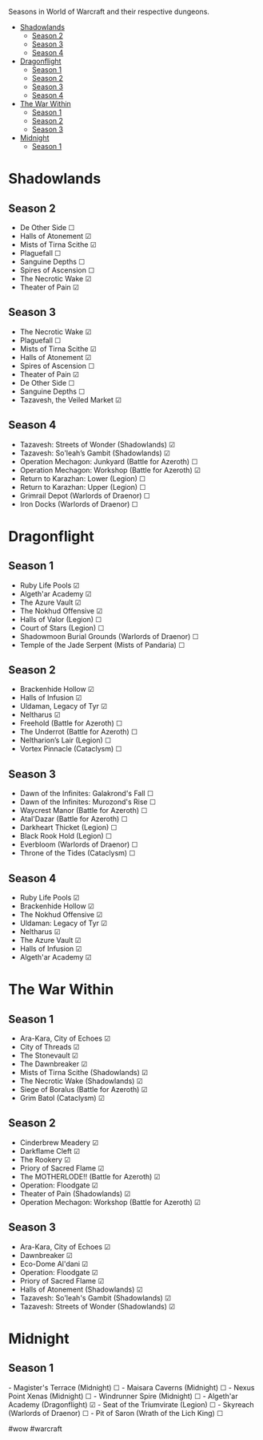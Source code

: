 
Seasons in World of Warcraft and their respective dungeons.

- [Shadowlands](#shadowlands)
  - [Season 2](#season-2)
  - [Season 3](#season-3)
  - [Season 4](#season-4)
- [Dragonflight](#dragonflight)
  - [Season 1](#season-1)
  - [Season 2](#season-2-1)
  - [Season 3](#season-3-1)
  - [Season 4](#season-4-1)
- [The War Within](#the-war-within)
  - [Season 1](#season-tww-1)
  - [Season 2](#season-tww-2)
  - [Season 3](#season-tww-3)
- [Midnight](#midnight)
    - [Season 1](#season-m-1)

# Shadowlands

## Season 2
- De Other Side ☐
- Halls of Atonement ☑︎
- Mists of Tirna Scithe ☑︎
- Plaguefall ☐
- Sanguine Depths ☐
- Spires of Ascension ☐
- The Necrotic Wake ☑︎
- Theater of Pain ☑︎

## Season 3
- The Necrotic Wake ☑︎
- Plaguefall ☐
- Mists of Tirna Scithe ☑︎
- Halls of Atonement ☑︎
- Spires of Ascension ☐
- Theater of Pain ☑︎
- De Other Side ☐
- Sanguine Depths ☐
- Tazavesh, the Veiled Market ☑︎

## Season 4
- Tazavesh: Streets of Wonder (Shadowlands) ︎︎︎︎☑︎
- Tazavesh: So'leah’s Gambit (Shadowlands) ☑︎
- Operation Mechagon: Junkyard (Battle for Azeroth) ☐
- Operation Mechagon: Workshop (Battle for Azeroth) ☑︎
- Return to Karazhan: Lower (Legion) ☐
- Return to Karazhan: Upper (Legion) ☐
- Grimrail Depot (Warlords of Draenor) ☐
- Iron Docks (Warlords of Draenor) ☐

# Dragonflight

## Season 1
- Ruby Life Pools ☑︎
- Algeth'ar Academy ☑︎
- The Azure Vault ☑︎
- The Nokhud Offensive ☑︎
- Halls of Valor (Legion) ☐
- Court of Stars (Legion) ☐
- Shadowmoon Burial Grounds (Warlords of Draenor) ☐
- Temple of the Jade Serpent (Mists of Pandaria) ☐

## Season 2
- Brackenhide Hollow ☑︎
- Halls of Infusion ☑︎
- Uldaman, Legacy of Tyr ☑︎
- Neltharus ☑︎
- Freehold (Battle for Azeroth) ☐
- The Underrot (Battle for Azeroth) ☐
- Neltharion’s Lair (Legion) ☐
- Vortex Pinnacle (Cataclysm) ☐

## Season 3
- Dawn of the Infinites: Galakrond's Fall ☐
- Dawn of the Infinites: Murozond's Rise ☐
- Waycrest Manor (Battle for Azeroth) ☐
- Atal'Dazar (Battle for Azeroth) ☐
- Darkheart Thicket (Legion) ☐
- Black Rook Hold (Legion) ☐
- Everbloom (Warlords of Draenor) ☐
- Throne of the Tides (Cataclysm) ☐ 

## Season 4
- Ruby Life Pools ☑︎
- Brackenhide Hollow ☑︎
- The Nokhud Offensive ☑︎
- Uldaman: Legacy of Tyr ☑︎
- Neltharus ☑︎
- The Azure Vault ☑︎
- Halls of Infusion ☑︎
- Algeth'ar Academy ☑︎

# The War Within

## Season 1
- Ara-Kara, City of Echoes ☑︎
- City of Threads ☑︎
- The Stonevault ☑︎
- The Dawnbreaker ☑︎
- Mists of Tirna Scithe (Shadowlands) ☑︎
- The Necrotic Wake (Shadowlands) ☑︎
- Siege of Boralus (Battle for Azeroth) ☑︎
- Grim Batol (Cataclysm) ☑︎

## Season 2
- Cinderbrew Meadery ☑︎
- Darkflame Cleft ☑︎
- The Rookery ☑︎
- Priory of Sacred Flame ☑︎
- The MOTHERLODE!! (Battle for Azeroth) ☑︎
- Operation: Floodgate ☑︎
- Theater of Pain (Shadowlands) ☑︎
- Operation Mechagon: Workshop (Battle for Azeroth) ☑︎

## Season 3
- Ara-Kara, City of Echoes ☑︎
- Dawnbreaker ☑︎
- Eco-Dome Al'dani ︎︎☑︎
- Operation: Floodgate ☑︎
- Priory of Sacred Flame ☑︎
- Halls of Atonement (Shadowlands) ☑︎
- Tazavesh: So'leah's Gambit (Shadowlands) ☑︎
- Tazavesh: Streets of Wonder (Shadowlands) ☑︎

# Midnight

<h2 id="season-m-1">Season 1</h2>
- Magister's Terrace (Midnight) ☐
- Maisara Caverns (Midnight) ☐
- Nexus Point Xenas (Midnight) ☐
- Windrunner Spire (Midnight) ☐
- Algeth'ar Academy (Dragonflight) ☑︎
- Seat of the Triumvirate (Legion) ☐
- Skyreach (Warlords of Draenor) ☐
- Pit of Saron (Wrath of the Lich King) ☐

 #wow #warcraft
